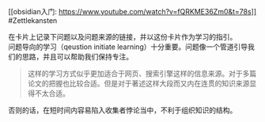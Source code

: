 [[obsidian入门: https://www.youtube.com/watch?v=fQRKME36Zm0&t=78s]]
#Zettlekansten 

在卡片上记录下问题以及问题来源的链接，并以这份卡片作为学习的指引。   
问题导向的学习（qeustion initiate learning）十分重要。问题像一个管道引导我们的思路，并且可以帮助我们保持专注。    
> 这样的学习方式似乎更加适合于网页、搜索引擎这样的信息来源。对于多篇论文的把握也比较合适。但是对于著述这样大段而又内在连贯的知识来源显得不太合适。
     
否则的话，在短时间内容易陷入收集者悖论当中，不利于组织知识的结构。